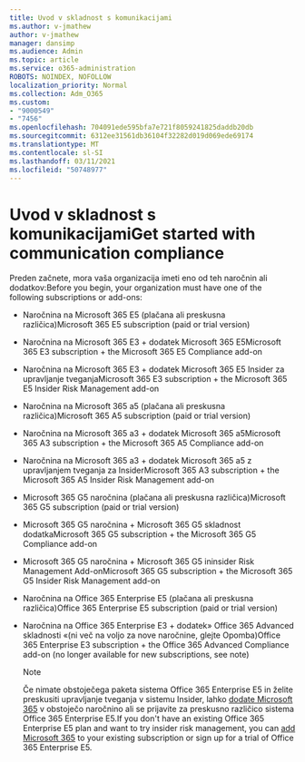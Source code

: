 ```yaml
---
title: Uvod v skladnost s komunikacijami
ms.author: v-jmathew
author: v-jmathew
manager: dansimp
ms.audience: Admin
ms.topic: article
ms.service: o365-administration
ROBOTS: NOINDEX, NOFOLLOW
localization_priority: Normal
ms.collection: Adm_O365
ms.custom:
- "9000549"
- "7456"
ms.openlocfilehash: 704091ede595bfa7e721f8059241825daddb20db
ms.sourcegitcommit: 6312ee31561db36104f32282d019d069ede69174
ms.translationtype: MT
ms.contentlocale: sl-SI
ms.lasthandoff: 03/11/2021
ms.locfileid: "50748977"
---
```

# <a name="get-started-with-communication-compliance"></a><span data-ttu-id="5e1a0-102">Uvod v skladnost s komunikacijami</span><span class="sxs-lookup"><span data-stu-id="5e1a0-102">Get started with communication compliance</span></span>

<span data-ttu-id="5e1a0-103">Preden začnete, mora vaša organizacija imeti eno od teh naročnin ali dodatkov:</span><span class="sxs-lookup"><span data-stu-id="5e1a0-103">Before you begin, your organization must have one of the following subscriptions or add-ons:</span></span>

* <span data-ttu-id="5e1a0-104">Naročnina na Microsoft 365 E5 (plačana ali preskusna različica)</span><span class="sxs-lookup"><span data-stu-id="5e1a0-104">Microsoft 365 E5 subscription (paid or trial version)</span></span>
* <span data-ttu-id="5e1a0-105">Naročnina na Microsoft 365 E3 + dodatek Microsoft 365 E5</span><span class="sxs-lookup"><span data-stu-id="5e1a0-105">Microsoft 365 E3 subscription + the Microsoft 365 E5 Compliance add-on</span></span>
* <span data-ttu-id="5e1a0-106">Naročnina na Microsoft 365 E3 + dodatek Microsoft 365 E5 Insider za upravljanje tveganja</span><span class="sxs-lookup"><span data-stu-id="5e1a0-106">Microsoft 365 E3 subscription + the Microsoft 365 E5 Insider Risk Management add-on</span></span>
* <span data-ttu-id="5e1a0-107">Naročnina na Microsoft 365 a5 (plačana ali preskusna različica)</span><span class="sxs-lookup"><span data-stu-id="5e1a0-107">Microsoft 365 A5 subscription (paid or trial version)</span></span>
* <span data-ttu-id="5e1a0-108">Naročnina na Microsoft 365 a3 + dodatek Microsoft 365 a5</span><span class="sxs-lookup"><span data-stu-id="5e1a0-108">Microsoft 365 A3 subscription + the Microsoft 365 A5 Compliance add-on</span></span>
* <span data-ttu-id="5e1a0-109">Naročnina na Microsoft 365 a3 + dodatek Microsoft 365 a5 z upravljanjem tveganja za Insider</span><span class="sxs-lookup"><span data-stu-id="5e1a0-109">Microsoft 365 A3 subscription + the Microsoft 365 A5 Insider Risk Management add-on</span></span>
* <span data-ttu-id="5e1a0-110">Microsoft 365 G5 naročnina (plačana ali preskusna različica)</span><span class="sxs-lookup"><span data-stu-id="5e1a0-110">Microsoft 365 G5 subscription (paid or trial version)</span></span>
* <span data-ttu-id="5e1a0-111">Microsoft 365 G5 naročnina + Microsoft 365 G5 skladnost dodatka</span><span class="sxs-lookup"><span data-stu-id="5e1a0-111">Microsoft 365 G5 subscription + the Microsoft 365 G5 Compliance add-on</span></span>
* <span data-ttu-id="5e1a0-112">Microsoft 365 G5 naročnina + Microsoft 365 G5 ininsider Risk Management Add-on</span><span class="sxs-lookup"><span data-stu-id="5e1a0-112">Microsoft 365 G5 subscription + the Microsoft 365 G5 Insider Risk Management add-on</span></span>
* <span data-ttu-id="5e1a0-113">Naročnina na Office 365 Enterprise E5 (plačana ali preskusna različica)</span><span class="sxs-lookup"><span data-stu-id="5e1a0-113">Office 365 Enterprise E5 subscription (paid or trial version)</span></span>
* <span data-ttu-id="5e1a0-114">Naročnina na Office 365 Enterprise E3 + dodatek» Office 365 Advanced skladnosti «(ni več na voljo za nove naročnine, glejte Opomba)</span><span class="sxs-lookup"><span data-stu-id="5e1a0-114">Office 365 Enterprise E3 subscription + the Office 365 Advanced Compliance add-on (no longer available for new subscriptions, see note)</span></span>

    > [!NOTE]
    > <span data-ttu-id="5e1a0-115">Če nimate obstoječega paketa sistema Office 365 Enterprise E5 in želite preskusiti upravljanje tveganja v sistemu Insider, lahko [dodate Microsoft 365](https://go.microsoft.com/fwlink/?linkid=2130508) v obstoječo naročnino ali se prijavite za preskusno različico sistema Office 365 Enterprise E5.</span><span class="sxs-lookup"><span data-stu-id="5e1a0-115">If you don't have an existing Office 365 Enterprise E5 plan and want to try insider risk management, you can [add Microsoft 365](https://go.microsoft.com/fwlink/?linkid=2130508) to your existing subscription or sign up for a trial of Office 365 Enterprise E5.</span></span>
